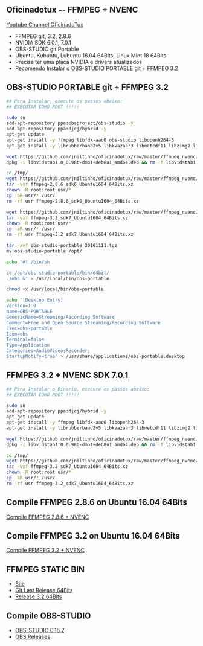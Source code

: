 ## Oficinadotux -- FFMPEG + NVENC
[Youtube Channel OficinadoTux](https://www.youtube.com/channel/UCfh_Dbh1LrqGVJQ1k2f6DgQ)

 - FFMPEG git, 3.2, 2.8.6
 - NVIDIA SDK 6.0.1, 7.0.1
 - OBS-STUDIO git Portable
 - Ubuntu, Kubuntu, Lubuntu 16.04 64Bits, Linux Mint 18 64Bits
 - Precisa ter uma placa NVIDIA e drivers atualizados
 - Recomendo Instalar o OBS-STUDIO PORTABLE git + FFMPEG 3.2


## OBS-STUDIO PORTABLE git + FFMPEG 3.2

```bash
## Para Instalar, execute os passos abaixo:
## EXECUTAR COMO ROOT !!!!!

sudo su
add-apt-repository ppa:obsproject/obs-studio -y
add-apt-repository ppa:djcj/hybrid -y
apt-get update 
apt-get install -y ffmpeg libfdk-aac0 obs-studio libopenh264-3
apt-get install -y librubberband2v5 libkvazaar3 libnetcdf11 libzimg2 libebur128-1

wget https://github.com/jniltinho/oficinadotux/raw/master/ffmpeg_nvenc/libvidstab1.0_0.98b-dmo1+deb8u1_amd64.deb
dpkg -i libvidstab1.0_0.98b-dmo1+deb8u1_amd64.deb && rm -f libvidstab1.0_0.98b-dmo1+deb8u1_amd64.deb

cd /tmp/
wget https://github.com/jniltinho/oficinadotux/raw/master/ffmpeg_nvenc/ffmpeg-2.8.6_sdk6_Ubuntu1604_64Bits.xz
tar -vxf ffmpeg-2.8.6_sdk6_Ubuntu1604_64Bits.xz
chown -R root:root usr/*
cp -aR usr/* /usr/
rm -rf usr ffmpeg-2.8.6_sdk6_Ubuntu1604_64Bits.xz

wget https://github.com/jniltinho/oficinadotux/raw/master/ffmpeg_nvenc/ffmpeg-3.2_sdk7_Ubuntu1604_64Bits.xz
tar -vxf ffmpeg-3.2_sdk7_Ubuntu1604_64Bits.xz
chown -R root:root usr/*
cp -aR usr/* /usr/
rm -rf usr ffmpeg-3.2_sdk7_Ubuntu1604_64Bits.xz

tar -xvf obs-studio-portable_20161111.tgz
mv obs-studio-portable /opt/

echo '#! /bin/sh

cd /opt/obs-studio-portable/bin/64bit/
./obs &' > /usr/local/bin/obs-portable

chmod +x /usr/local/bin/obs-portable

echo '[Desktop Entry]
Version=1.0
Name=OBS-PORTABLE
GenericName=Streaming/Recording Software
Comment=Free and Open Source Streaming/Recording Software
Exec=obs-portable
Icon=obs
Terminal=false
Type=Application
Categories=AudioVideo;Recorder;
StartupNotify=true' > /usr/share/applications/obs-portable.desktop

```


## FFMPEG 3.2 + NVENC SDK 7.0.1

```bash
## Para Instalar o Binario, execute os passos abaixo:
## EXECUTAR COMO ROOT !!!!!

sudo su
add-apt-repository ppa:djcj/hybrid -y
apt-get update 
apt-get install -y ffmpeg libfdk-aac0 libopenh264-3
apt-get install -y librubberband2v5 libkvazaar3 libnetcdf11 libzimg2 libebur128-1

wget https://github.com/jniltinho/oficinadotux/raw/master/ffmpeg_nvenc/libvidstab1.0_0.98b-dmo1+deb8u1_amd64.deb
dpkg -i libvidstab1.0_0.98b-dmo1+deb8u1_amd64.deb && rm -f libvidstab1.0_0.98b-dmo1+deb8u1_amd64.deb

cd /tmp/
wget https://github.com/jniltinho/oficinadotux/raw/master/ffmpeg_nvenc/ffmpeg-3.2_sdk7_Ubuntu1604_64Bits.xz
tar -vxf ffmpeg-3.2_sdk7_Ubuntu1604_64Bits.xz
chown -R root:root usr/*
cp -aR usr/* /usr/
rm -rf usr ffmpeg-3.2_sdk7_Ubuntu1604_64Bits.xz

```


## Compile FFMPEG 2.8.6 on Ubuntu 16.04 64Bits

[Compile FFMPEG 2.8.6 + NVENC](https://gist.github.com/jniltinho/96bb45bec18a90d0d33448ee67c28cc7)


## Compile FFMPEG 3.2 on Ubuntu 16.04 64Bits

[Compile FFMPEG 3.2 + NVENC](https://gist.github.com/jniltinho/9273dc133796062c13ca739d17862125)

## FFMPEG STATIC BIN

 - [Site](https://www.johnvansickle.com/ffmpeg/)
 - [Git Last Release 64Bits](https://johnvansickle.com/ffmpeg/builds/ffmpeg-git-64bit-static.tar.xz)
 - [Release 3.2 64Bits](https://johnvansickle.com/ffmpeg/releases/ffmpeg-release-64bit-static.tar.xz)


## Compile OBS-STUDIO

 - [OBS-STUDIO 0.16.2](https://github.com/jp9000/obs-studio/wiki/Install-Instructions#manually-compiling-on-debian-based-distros)
 - [OBS Releases](https://github.com/jp9000/obs-studio/releases)

